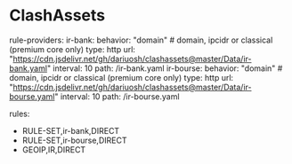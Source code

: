 # ClashAssets

rule-providers:
  ir-bank:
    behavior: "domain" # domain, ipcidr or classical (premium core only)
    type: http
    url: "https://cdn.jsdelivr.net/gh/dariuosh/clashassets@master/Data/ir-bank.yaml"
    interval: 10
    path: /ir-bank.yaml
  ir-bourse:
    behavior: "domain" # domain, ipcidr or classical (premium core only)
    type: http
    url: "https://cdn.jsdelivr.net/gh/dariuosh/clashassets@master/Data/ir-bourse.yaml"
    interval: 10
    path: /ir-bourse.yaml
    
    
    
rules:

  - RULE-SET,ir-bank,DIRECT
  - RULE-SET,ir-bourse,DIRECT
  - GEOIP,IR,DIRECT
